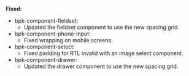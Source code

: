 **Fixed:**

- bpk-component-fieldset:
  - Updated the fieldset component to use the new spacing grid.
- bpk-component-phone-input:
  - Fixed wrapping on mobile screens.
- bpk-component-select:
  - Fixed padding for RTL invalid with an image select component.
- bpk-component-drawer:
  - Updated the drawer component to use the new spacing grid.